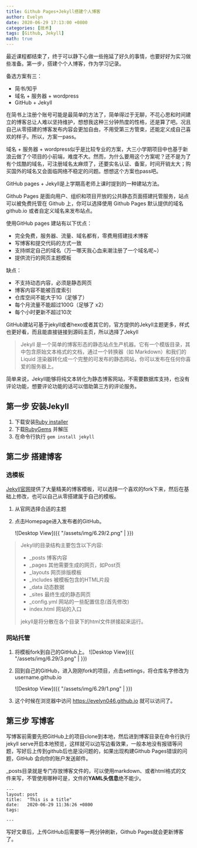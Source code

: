 ```yaml
---
title: Github Pages+Jekyll搭建个人博客
author: Evelyn
date: 2020-06-29 17:13:00 +0800
categories: [技术]
tags: [Github, Jekyll]
math: true
---
```

最近课程都结束了，终于可以静下心做一些拖延了好久的事情，也要好好为实习做些准备。第一步，搭建个个人博客，作为学习记录。

备选方案有三：

- 简书/知乎
- 域名 + 服务器 + wordpress
- GitHub + Jekyll

在简书上注册个账号可能是最简单的方法了，简单得过于无聊，不花心思和时间建立的博客总让人难以坚持维护，想想我这种三分钟热度的性格，还是算了吧。况且自己从零搭建的博客发布内容会更加自由，不用受第三方管束，还能定义成自己喜欢的样子。所以，方案一pass。

域名 + 服务器 + wordpress似乎是比较专业的方案，大三小学期项目中也基于新浪云做了个项目的小前端，难度不大。然而，为什么要用这个方案呢？还不是为了有个炫酷的域名，可注册域名太麻烦了，还要实名认证、备案，时间开销太大；购买国外的域名又会面临网络不稳定的问题。想想这个方案也pass吧。

GitHub pages + Jekyll是上学期高老师上课时提到的一种建站方法。

Github Pages 是面向用户、组织和项目开放的公共静态页面搭建托管服务，站点可以被免费托管在 Github 上，你可以选择使用 Github Pages 默认提供的域名 github.io 或者自定义域名来发布站点。

使用GitHub pages 建站有以下优点：
- 完全免费，服务器、流量、域名都有，零费用搭建技术博客
- 写博客和提交代码的方式一致
- 支持绑定自己的域名（万一哪天我心血来潮注册了一个域名呢~）
- 提供流行的网页主题模板

缺点：
- 不支持动态内容，必须是静态网页
- 博客内容不能被百度索引
- 仓库空间不能大于1G（足够了）
- 每个月流量不能超过100G（足够了 x2）
- 每个小时更新不超过10次

GitHub建站可基于jekyll或者hexo或者其它的，官方提供的Jekyll主题更多，样式也更好看，而且能直接链接到源码主页，所以选择了Jekyll

> Jekyll 是一个简单的博客形态的静态站点生产机器。它有一个模版目录，其中包含原始文本格式的文档，通过一个转换器（如 Markdown）和我们的 Liquid 渲染器转化成一个完整的可发布的静态网站，你可以发布在任何你喜爱的服务器上。

简单来说，Jekyll能够将纯文本转化为静态博客网站，不需要数据库支持，也没有评论功能，想要评论功能的话可以借助第三方的评论服务。

## 第一步 安装Jekyll

1. 下载安装[Ruby installer](
https://rubyinstaller.org/)
2. 下载[RubyGems](
https://rubygems.org/pages/download) 并解压
3. 在命令行执行  `gem install jekyll`

## 第二步 搭建博客
### 选模板
[Jekyll官网](
http://jekyllthemes.org/)提供了大量精美的博客模板，可以选择一个喜欢的fork下来，然后在基础上修改，也可以自己从零搭建属于自己的模板。
1. 从官网选择合适的主题
2. 点击Homepage进入发布者的GitHub。
   
    ![Desktop View]({{ "/assets/img/6.29/2.png" |  }})

> Jekyll的目录结构主要包含以下内容:
>- _posts 博客内容
>- _pages 其他需要生成的网页，如Post页
>- _layouts 网页排版模板
>- _includes 被模板包含的HTML片段
>- _data 动态数据
>- _sites 最终生成的静态网页
>- _config.yml 网站的一些配置信息(首先修改)
>- index.html 网站的入口
>
>jekyll是将分散在各个目录下的html文件拼接起来运行。

### 网站托管
1. 将模板fork到自己的GitHub上。
      ![Desktop View]({{ "/assets/img/6.29/3.png" |  }})
2. 回到自己的GitHub，进入刚刚fork的项目，点击settings，将仓库名字修改为username.github.io
   
   ![Desktop View]({{ "/assets/img/6.29/1.png" |  }})

3. 这个时候在浏览器中访问 https://evelyn046.github.io 就可以访问了。

## 第三步 写博客
写博客前需要先把GitHub上的项目clone到本地，然后进到博客目录在命令行执行jekyll serve开启本地预览，这样就可以边写边看效果，一般本地没有报错等问题，写好后上传到github后也是没问题的，如果出现构建Github Pages错误的问题，GitHub 会向你的账户发送邮件。

_posts目录就是专门存放博客文件的，可以使用markdown、或者html格式的文件来写，不管使用哪种可是，文件的**YAML头信息**绝不能少。

```
---
layout: post
title:  "This is a title"
date:   2020-06-29 11:36:26 +0800
tags:
     
---
```

写好文章后，上传GitHub后需要等一两分钟刷新，Github Pages就会更新博客了。
